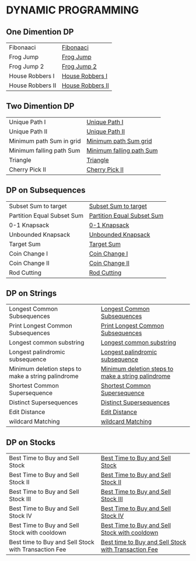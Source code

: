# DYNAMIC PROGRAMMING

<h2>One Dimention DP</h2>


<table>
  <tr>
    <td > Fibonaaci</td>
    <td> <a href="https://github.com/reeteshkesarwani/DP/blob/main/One%20Dimention%20DP/Fibonaaci%20.java"> Fibonaaci</a></td>
  </tr>
    <tr>
    <td > Frog Jump</td>
    <td> <a href="https://github.com/reeteshkesarwani/DP/blob/main/One%20Dimention%20DP/FrogJump.java"> Frog Jump</a></td>
  </tr>
   <tr>
    <td > Frog Jump 2</td>
    <td> <a href="https://github.com/reeteshkesarwani/DP/blob/main/One%20Dimention%20DP/FrogJump2.java"> Frog Jump 2</a></td>
  </tr>
   <tr>
    <td > House Robbers I</td>
    <td> <a href="https://github.com/reeteshkesarwani/DP/blob/main/One%20Dimention%20DP/House%20Robbers%20I.java"> House Robbers I</a></td>
  </tr>
   <tr>
    <td > House Robbers II</td>
    <td> <a href="https://github.com/reeteshkesarwani/DP/blob/main/One%20Dimention%20DP/House%20Robbers%20II.java"> House Robbers II</a></td>
  </tr>
</table>

<h2>Two Dimention DP</h2>


<table>
  <tr>
    <td > Unique Path I</td>
    <td> <a href="https://github.com/reeteshkesarwani/DP/blob/main/Two%20Dimension%20DP/Total%20Unique%20Path.java"> Unique Path I</a></td>
  </tr>
    <tr>
    <td > Unique Path II</td>
    <td> <a href="https://github.com/reeteshkesarwani/DP/blob/main/Two%20Dimension%20DP/Unique%20Path%20II.java"> Unique Path II</a></td>
  </tr>
   <tr>
    <td > Minimum path Sum in grid</td>
    <td> <a href="https://github.com/reeteshkesarwani/DP/blob/main/Two%20Dimension%20DP/Minumum%20path%20Sum.java"> Minimum path Sum grid</a></td>
  </tr>
<tr>
    <td > Minimum falling path Sum </td>
    <td> <a href="https://github.com/reeteshkesarwani/DP/blob/main/Two%20Dimension%20DP/Minimum%20falling%20path%20sum.java"> Minimum falling path Sum</a></td>
  </tr>
<tr>
    <td > Triangle </td>
    <td> <a href="https://github.com/reeteshkesarwani/DP/blob/main/Two%20Dimension%20DP/Triangle.java"> Triangle</a></td>
  </tr>
  <tr>
    <td > Cherry Pick II </td>
    <td> <a href="https://github.com/reeteshkesarwani/DP/blob/main/Two%20Dimension%20DP/cherry%20pickup%202.java"> Cherry Pick II </a></td>
  </tr>
</table>

<h2>DP on Subsequences</h2>


<table>
  <tr>
    <td > Subset Sum to target</td>
    <td> <a href="https://github.com/reeteshkesarwani/DP/blob/main/DP%20on%20subsequences/Subset%20Sum%20to%20target.java"> Subset Sum to target</a></td>
  </tr>
    <tr>
    <td > Partition Equal Subset Sum</td>
    <td> <a href="https://github.com/reeteshkesarwani/DP/blob/main/DP%20on%20subsequences/Partition%20Equal%20Subset%20Sum.java"> Partition Equal Subset Sum</a></td>
  </tr>
   <tr>
    <td > 0-1 Knapsack</td>
    <td> <a href="https://github.com/reeteshkesarwani/DP/blob/main/DP%20on%20subsequences/0-1%20Knapsack.java"> 0-1 Knapsack</a></td>
  </tr>
<tr>
    <td > Unbounded Knapsack </td>
    <td> <a href="https://github.com/reeteshkesarwani/DP/blob/main/DP%20on%20subsequences/Unbounded%20Knapsack.java"> Unbounded Knapsack</a></td>
  </tr>
  <tr>
    <td > Target Sum </td>
    <td> <a href="https://github.com/reeteshkesarwani/DP/blob/main/DP%20on%20subsequences/TargetSum.java"> Target Sum</a></td>
  </tr>
<tr>
    <td > Coin Change I </td>
    <td> <a href="https://github.com/reeteshkesarwani/DP/blob/main/DP%20on%20subsequences/coin%20change%20I.java"> Coin Change I</a></td>
  </tr>
  <tr>
    <td > Coin Change II</td>
    <td> <a href="https://github.com/reeteshkesarwani/DP/blob/main/DP%20on%20subsequences/coin%20change%20II.java"> Coin Change II </a></td>
  </tr>
   <tr>
    <td > Rod Cutting</td>
    <td> <a href="https://github.com/reeteshkesarwani/DP/blob/main/DP%20on%20subsequences/Rod%20Cutting.java"> Rod Cutting </a></td>
  </tr>

</table>

<h2>DP on Strings</h2>


<table>
  <tr>
    <td > Longest Common Subsequences</td>
    <td> <a href="https://github.com/reeteshkesarwani/DP/blob/main/DP%20on%20Strings/LCS.java"> Longest Common Subsequences</a></td>
  </tr>
    <tr>
    <td > Print Longest Common Subsequences</td>
    <td> <a href="https://github.com/reeteshkesarwani/DP/blob/main/DP%20on%20Strings/printLCS.java"> Print Longest Common Subsequences</a></td>
  </tr>
   <tr>
    <td >Longest common substring</td>
    <td> <a href="https://github.com/reeteshkesarwani/DP/blob/main/DP%20on%20Strings/longest%20common%20substring.java"> Longest common substring</a></td>
  </tr>
<tr>
    <td > Longest palindromic subsequence </td>
    <td> <a href="https://github.com/reeteshkesarwani/DP/blob/main/DP%20on%20Strings/Longest%20palindromic%20subsequence.java"> Longest palindromic subsequence</a></td>
  </tr>
<tr>
    <td > Minimum deletion steps to make a string palindrome</td>
    <td> <a href="https://github.com/reeteshkesarwani/DP/blob/main/DP%20on%20Strings/Minimum%20deletion%20steps%20to%20make%20a%20string%20palindrome.java"> Minimum deletion steps to make a string palindrome</a></td>
  </tr>
  <tr>
    <td > Shortest Common Supersequence</td>
    <td> <a href="https://github.com/reeteshkesarwani/DP/blob/main/DP%20on%20Strings/ShortestCommonSupersequence.java"> Shortest Common Supersequence </a></td>
  </tr>
   <tr>
    <td > Distinct Supersequences</td>
    <td> <a href="https://github.com/reeteshkesarwani/DP/blob/main/DP%20on%20Strings/Distinct%20Supersequences.java"> Distinct Supersequences </a></td>
  </tr>
    <tr>
    <td > Edit Distance</td>
    <td> <a href="https://github.com/reeteshkesarwani/DP/blob/main/DP%20on%20Strings/Edit%20Distance.java"> Edit Distance </a></td>
  </tr>
   <tr>
    <td > wildcard Matching</td>
    <td> <a href="https://github.com/reeteshkesarwani/DP/blob/main/DP%20on%20Strings/wildcard%20Matching.java"> wildcard Matching </a></td>
  </tr>
  
</table>

<h2>DP on Stocks</h2>


<table>
  <tr>
    <td > Best Time to Buy and Sell Stock</td>
    <td> <a href="https://github.com/reeteshkesarwani/DP/blob/main/DP%20on%20Stocks/Best%20Time%20to%20Buy%20and%20Sell%20Stock.java"> Best Time to Buy and Sell Stock</a></td>
  </tr>
    <td > Best Time to Buy and Sell Stock II</td>
    <td> <a href="https://github.com/reeteshkesarwani/DP/blob/main/DP%20on%20Stocks/Best%20Time%20to%20Buy%20and%20Sell%20Stock%20II.java"> Best Time to Buy and Sell Stock II</a></td>
  </tr>
   <td > Best Time to Buy and Sell Stock III</td>
    <td> <a href="https://github.com/reeteshkesarwani/DP/blob/main/DP%20on%20Stocks/Best%20time%20to%20Buy%20and%20Sell%20Stock%20III.java"> Best Time to Buy and Sell Stock III</a></td>
  </tr>
 <td > Best Time to Buy and Sell Stock IV</td>
    <td> <a href="https://github.com/reeteshkesarwani/DP/blob/main/DP%20on%20Stocks/Best%20time%20to%20Buy%20and%20Sell%20Stock%20IV.java"> Best Time to Buy and Sell Stock IV</a></td>
  </tr>
 <td > Best Time to Buy and Sell Stock with cooldown</td>
    <td> <a href="https://github.com/reeteshkesarwani/DP/blob/main/DP%20on%20Stocks/Best%20time%20to%20Buy%20and%20Sell%20Stock%20with%20Cooldown.java"> Best Time to Buy and Sell Stock with cooldown</a></td>
  </tr>
  <td > Best time to Buy and Sell Stock with Transaction Fee</td>
    <td> <a href="https://github.com/reeteshkesarwani/DP/blob/main/DP%20on%20Stocks/Best%20time%20to%20Buy%20and%20Sell%20Stock%20with%20Transaction%20Fee.java"> Best time to Buy and Sell Stock with Transaction Fee</a></td>
  </tr>
</table>